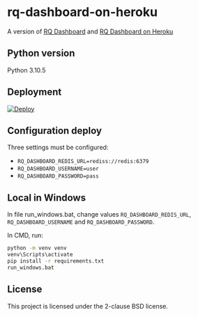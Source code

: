 # rq-dashboard-on-heroku
A version of [RQ Dashboard](https://github.com/eoranged/rq-dashboard) and [RQ Dashboard on Heroku](https://github.com/metabolize/rq-dashboard-on-heroku)



## Python version
Python 3.10.5


## Deployment
[![Deploy](https://www.herokucdn.com/deploy/button.svg)](https://heroku.com/deploy)


## Configuration deploy
Three settings must be configured:
- `RQ_DASHBOARD_REDIS_URL=rediss://redis:6379`
- `RQ_DASHBOARD_USERNAME=user`
- `RQ_DASHBOARD_PASSWORD=pass`


## Local in Windows
In file run_windows.bat, change values `RQ_DASHBOARD_REDIS_URL`, `RQ_DASHBOARD_USERNAME` and `RQ_DASHBOARD_PASSWORD`.

In CMD, run:
```cmd
python -m venv venv
venv\Scripts\activate
pip install -r requirements.txt
run_windows.bat
```

## License

This project is licensed under the 2-clause BSD license.
